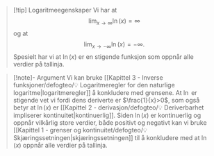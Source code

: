 > [!tip] Logaritmeegenskaper
> Vi har at
> $$
> \lim_{x\longrightarrow  \infty}\ln(x) = \infty 
> $$
> og at
> $$
> \lim_{x\longrightarrow  -\infty} \ln(x) = -\infty.
> $$
> Spesielt har vi at $\ln(x)$ er en stigende funksjon som oppnår alle verdier på tallinja. 

> [!note]- Argument 
> Vi kan bruke [[Kapittel 3 - Inverse funksjoner/defogteo/💡 Logaritmeregler for den naturlige logaritme|logaritmeregler]] å konkludere med grensene.
> At $\ln$ er stigende vet vi fordi dens deriverte er $\frac{1}{x}>0$, som også betyr at $\ln(x)$ er [[Kapittel 2 - derivasjon/defogteo/💡 Deriverbarhet impliserer kontinuitet|kontinuerlig]]. Siden $\ln(x)$ er kontinuerlig og oppnår vilkårlig store verdier, både positivt og negativt kan vi bruke [[Kapittel 1 - grenser og kontinuitet/defogteo/💡 Skjæringssetningen|skjæringssetningen]] til å konkludere med at $\ln(x)$ oppnår alle verdier på tallinja.
> 